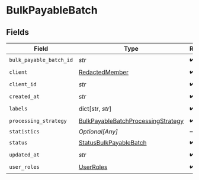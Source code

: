 # BulkPayableBatch


## Fields

| Field                                                                                           | Type                                                                                            | Required                                                                                        | Description                                                                                     |
| ----------------------------------------------------------------------------------------------- | ----------------------------------------------------------------------------------------------- | ----------------------------------------------------------------------------------------------- | ----------------------------------------------------------------------------------------------- |
| `bulk_payable_batch_id`                                                                         | *str*                                                                                           | :heavy_check_mark:                                                                              | N/A                                                                                             |
| `client`                                                                                        | [RedactedMember](../../models/shared/redactedmember.md)                                         | :heavy_check_mark:                                                                              | N/A                                                                                             |
| `client_id`                                                                                     | *str*                                                                                           | :heavy_check_mark:                                                                              | N/A                                                                                             |
| `created_at`                                                                                    | *str*                                                                                           | :heavy_check_mark:                                                                              | N/A                                                                                             |
| `labels`                                                                                        | dict[str, *str*]                                                                                | :heavy_check_mark:                                                                              | N/A                                                                                             |
| `processing_strategy`                                                                           | [BulkPayableBatchProcessingStrategy](../../models/shared/bulkpayablebatchprocessingstrategy.md) | :heavy_check_mark:                                                                              | N/A                                                                                             |
| `statistics`                                                                                    | *Optional[Any]*                                                                                 | :heavy_minus_sign:                                                                              | N/A                                                                                             |
| `status`                                                                                        | [StatusBulkPayableBatch](../../models/shared/statusbulkpayablebatch.md)                         | :heavy_check_mark:                                                                              | N/A                                                                                             |
| `updated_at`                                                                                    | *str*                                                                                           | :heavy_check_mark:                                                                              | N/A                                                                                             |
| `user_roles`                                                                                    | [UserRoles](../../models/shared/userroles.md)                                                   | :heavy_check_mark:                                                                              | N/A                                                                                             |